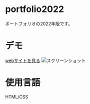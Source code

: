 # portfolio2022

ポートフォリオの2022年版です。

# デモ
[webサイトを見る](https://yasuko-portfololio2022.herokuapp.com/)
![スクリーンショット]()



# 使用言語
HTML/CSS
